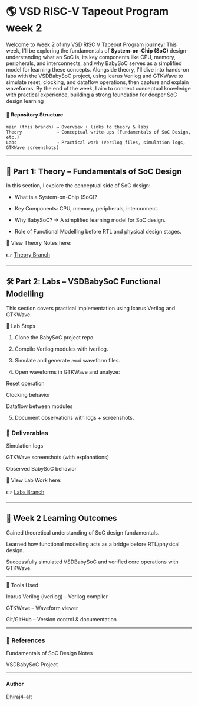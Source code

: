 # 🌎 VSD RISC-V Tapeout Program week 2

Welcome to Week 2 of my VSD RISC V Tapeout Program journey! This week, I'll be exploring the fundamentals of **System-on-Chip (SoC)** design-understanding what an SoC is, its key components like CPU, memory, peripherals, and interconnects, and why BabySoC serves as a simplified model for learning these concepts. Alongside theory, I'll dive into hands-on labs with the VSDBabySoC project, using Icarus Verilog and GTKWave to simulate reset, clocking, and dataflow operations, then capture and explain waveforms. By the end of the week, I aim to connect conceptual knowledge with practical experience, building a strong foundation for deeper SoC design learning

#### 📅 Repository Structure

```
main (this branch) → Overview + links to theory & labs
Theory             → Conceptual write-ups (Fundamentals of SoC Design, etc.)
Labs               → Practical work (Verilog files, simulation logs, GTKWave screenshots)
```

---


## 🧠 Part 1: Theory – Fundamentals of SoC Design

In this section, I explore the conceptual side of SoC design:

* What is a System-on-Chip (SoC)?

* Key Components: CPU, memory,     peripherals, interconnect.

* Why BabySoC? → A simplified learning model for SoC design.

* Role of Functional Modelling before RTL and physical design stages.


📂 View Theory Notes here:

👉 [Theory Branch]()


---

## 🛠️ Part 2: Labs – VSDBabySoC Functional Modelling

This section covers practical implementation using Icarus Verilog and GTKWave.

🔬 Lab Steps

1. Clone the BabySoC project repo.

2. Compile Verilog modules with iverilog.

3. Simulate and generate .vcd waveform files.

4. Open waveforms in GTKWave and analyze:

Reset operation

Clocking behavior

Dataflow between modules

5. Document observations with logs + screenshots.



### 📑 Deliverables

Simulation logs

GTKWave screenshots (with explanations)

Observed BabySoC behavior


📂 View Lab Work here:

👉 [Labs Branch]()


---

## 🎯 Week 2 Learning Outcomes

Gained theoretical understanding of SoC design fundamentals.

Learned how functional modelling acts as a bridge before RTL/physical design.

Successfully simulated VSDBabySoC and verified core operations with GTKWave.



---

🚀 Tools Used

Icarus Verilog (iverilog) – Verilog compiler

GTKWave – Waveform viewer

Git/GitHub – Version control & documentation



---

### 📖 References

Fundamentals of SoC Design Notes

VSDBabySoC Project

---

#### Author 

[Dhiraj4-alt](https://github.com/Dhiraj4-alt)
